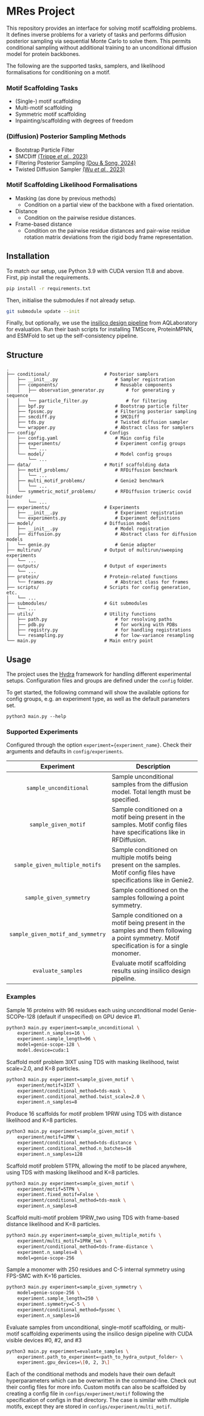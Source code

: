 # MRes Project

This repository provides an interface for solving motif scaffolding problems. It defines inverse problems for a variety of tasks and performs diffusion posterior sampling via sequential Monte Carlo to solve them. This permits conditional sampling without additional training to an unconditional diffusion model for protein backbones.

The following are the supported tasks, samplers, and likelihood formalisations for conditioning on a motif.

### Motif Scaffolding Tasks
- (Single-) motif scaffolding
- Multi-motif scaffolding
- Symmetric motif scaffolding
- Inpainting/scaffolding with degrees of freedom

### (Diffusion) Posterior Sampling Methods
- Bootstrap Particle Filter
- SMCDiff [(Trippe _et al._, 2023)](https://arxiv.org/pdf/2206.04119)
- Filtering Posterior Sampling [(Dou & Song, 2024)](https://openreview.net/pdf?id=tplXNcHZs1)
- Twisted Diffusion Sampler [(Wu _et al._, 2023)](https://arxiv.org/pdf/2306.17775)

### Motif Scaffolding Likelihood Formalisations
- Masking (as done by previous methods)
    - Condition on a partial view of the backbone with a fixed orientation.
- Distance
    - Condition on the pairwise residue distances.
- Frame-based distance
    - Condition on the pairwise residue distances and pair-wise residue rotation matrix deviations from the rigid body frame representation.

## Installation

To match our setup, use Python 3.9 with CUDA version 11.8 and above. First, pip install the requirements.
```bash
pip install -r requirements.txt
```
Then, initialise the submodules if not already setup.
```bash
git submodule update --init
```
Finally, but optionally, we use the [insilico design pipeline](https://github.com/aqlaboratory/insilico_design_pipeline/tree/main) from AQLaboratory for evaluation. Run their bash scripts for installing TMScore, ProteinMPNN, and ESMFold to set up the self-consistency pipeline.

## Structure

```
.
├── conditional/                    # Posterior samplers
│   ├── __init__.py                     # Sampler registration
│   ├── components/                     # Reusable components
│   │   ├── observation_generator.py        # for generating y sequence
│   │   └── particle_filter.py              # for filtering
│   ├── bpf.py                          # Bootstrap particle filter
│   ├── fpssmc.py                       # Filtering posterior sampling
│   ├── smcdiff.py                      # SMCDiff
│   ├── tds.py                          # Twisted diffusion sampler
│   └── wrapper.py                      # Abstract class for samplers
├── config/                         # Configs
│   ├── config.yaml                     # Main config file
│   ├── experiments/                    # Experiment config groups
│   │   └── ...
│   └── model/                          # Model config groups
│       └── ...
├── data/                           # Motif scaffolding data   
│   ├── motif_problems/                 # RFDiffusion benchmark
│   │   └── ...
│   ├── multi_motif_problems/           # Genie2 benchmark
│   │   └── ...
│   └── symmetric_motif_problems/       # RFDiffusion trimeric covid binder
│       └── ...
├── experiments/                    # Experiments
│   ├── __init__.py                     # Experiment registration
│   └── experiments.py                  # Experiment definitions
├── model/                          # Diffusion model
│   ├── __init__.py                     # Model registration
│   ├── diffusion.py                    # Abstract class for diffusion models
│   └── genie.py                        # Genie adapter
├── multirun/                       # Output of multirun/sweeping experiments
│   └── ...
├── outputs/                        # Output of experiments
│   └── ...
├── protein/                        # Protein-related functions
│   └── frames.py                       # Abstract class for frames
├── scripts/                        # Scripts for config generation, etc.
│   └── ...
├── submodules/                     # Git submodules
│   └── ...
├── utils/                          # Utility functions
│   ├── path.py                         # for resolving paths
│   ├── pdb.py                          # for working with PDBs
│   ├── registry.py                     # for handling registrations
│   └── resampling.py                   # for low-variance resampling
└── main.py                         # Main entry point
```

## Usage

The project uses the [Hydra](https://github.com/facebookresearch/hydra) framework for handling different experimental setups. Configuration files and groups are defined under the `config` folder.

To get started, the following command will show the available options for config groups, e.g. an experiment type, as well as the default parameters set.
```{bash}
python3 main.py --help
```

### Supported Experiments
Configured through the option `experiment={experiment_name}`. Check their arguments and defaults in `config/experiments`. 

| Experiment | Description |
|:---:|---|
|`sample_unconditional`| Sample unconditional samples from the diffusion model. Total length must be specified. |
|`sample_given_motif`| Sample conditioned on a motif being present in the samples. Motif config files have specifications like in RFDiffusion. |
|`sample_given_multiple_motifs`| Sample conditioned on multiple motifs being present on the samples. Motif config files have specifications like in Genie2. |
|`sample_given_symmetry`| Sample conditioned on the samples following a point symmetry. |
|`sample_given_motif_and_symmetry`| Sample conditioned on a motif being present in the samples and them following a point symmetry. Motif specification is for a single monomer. |
|`evaluate_samples`| Evaluate motif scaffolding results using insilico design pipeline. |

### Examples

Sample 16 proteins with 96 residues each using unconditional model Genie-SCOPe-128 (default if unspecified) on GPU device #1.
```bash
python3 main.py experiment=sample_unconditional \
    experiment.n_samples=16 \
    experiment.sample_length=96 \
    model=genie-scope-128 \
    model.device=cuda:1
```

Scaffold motif problem 3IXT using TDS with masking likelihood, twist scale=2.0, and K=8 particles.
```bash
python3 main.py experiment=sample_given_motif \
    experiment/motif=3IXT \
    experiment/conditional_method=tds-mask \
    experiment.conditional_method.twist_scale=2.0 \
    experiment.n_samples=8
```

Produce 16 scaffolds for motif problem 1PRW using TDS with distance likelihood and K=8 particles.
```bash
python3 main.py experiment=sample_given_motif \
    experiment/motif=1PRW \
    experiment/conditional_method=tds-distance \
    experiment.conditional_method.n_batches=16
    experiment.n_samples=128
```

Scaffold motif problem 5TPN, allowing the motif to be placed anywhere, using TDS with masking likelihood and K=8 particles.
```bash
python3 main.py experiment=sample_given_motif \
    experiment/motif=5TPN \
    experiment.fixed_motif=False \
    experiment/conditional_method=tds-mask \
    experiment.n_samples=8
```

Scaffold multi-motif problem 1PRW_two using TDS with frame-based distance likelihood and K=8 particles.
```bash
python3 main.py experiment=sample_given_multiple_motifs \
    experiment/multi_motif=1PRW_two \
    experiment/conditional_method=tds-frame-distance \
    experiment.n_samples=8 \
    model=genie-scope-256
```

Sample a monomer with 250 residues and C-5 internal symmetry using FPS-SMC with K=16 particles.
```bash
python3 main.py experiment=sample_given_symmetry \
    model=genie-scope-256 \
    experiment.sample_length=250 \
    experiment.symmetry=C-5 \
    experiment/conditional_method=fpssmc \
    experiment.n_samples=16
```

Evaluate samples from unconditional, single-motif scaffolding, or multi-motif scaffolding experiments using the insilico design pipeline with CUDA visible devices #0, #2, and #3
```bash
python3 main.py experiment=evaluate_samples \
    experiment.path_to_experiment=<path_to_hydra_output_folder> \
    experiment.gpu_devices=\[0, 2, 3\]
```

Each of the conditional methods and models have their own default hyperparameters which can be overwritten in the command-line. Check out their config files for more info. Custom motifs can also be scaffolded by creating a config file in `configs/experiment/motif` following the specification of configs in that directory. The case is similar with multiple motifs, except they are stored in `configs/experiment/multi_motif`.